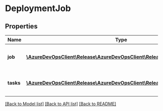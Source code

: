 # DeploymentJob

## Properties
Name | Type | Description | Notes
------------ | ------------- | ------------- | -------------
**job** | [**\AzureDevOpsClient\Release\AzureDevOpsClient\Release\Model\ReleaseTask**](ReleaseTask.md) | Parent task of all executed tasks. | [optional] 
**tasks** | [**\AzureDevOpsClient\Release\AzureDevOpsClient\Release\Model\ReleaseTask[]**](ReleaseTask.md) | List of  executed tasks with in job. | [optional] 

[[Back to Model list]](../README.md#documentation-for-models) [[Back to API list]](../README.md#documentation-for-api-endpoints) [[Back to README]](../README.md)


